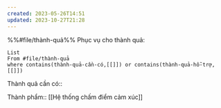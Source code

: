 ```yaml
---
created: 2023-05-26T14:51
updated: 2023-10-27T21:28
---
```

%%#file/thành-quả%%
Phục vụ cho thành quả:
```dataview
List 
From #file/thành-quả 
where contains(thành-quả-cần-có,[[]]) or contains(thành-quả-hỗ-trợ,[[]]) 
```
Thành quả cần có:: 

Thành phẩm:: [[Hệ thống chấm điểm cảm xúc]]
